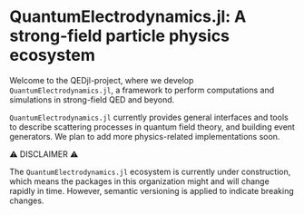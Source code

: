 # QuantumElectrodynamics.jl: A strong-field particle physics ecosystem

Welcome to the QEDjl-project, where we develop `QuantumElectrodynamics.jl`, a framework to perform
computations and simulations in strong-field QED and beyond. 

`QuantumElectrodynamics.jl` currently provides general interfaces and tools to describe scattering processes in quantum field theory, and building event generators. We plan to add more physics-related implementations soon.

⚠️ DISCLAIMER ⚠️

The `QuantumElectrodynamics.jl` ecosystem is currently under construction,
which means the packages in this organization might and will change rapidly
in time. However, semantic versioning is applied to indicate breaking changes.
